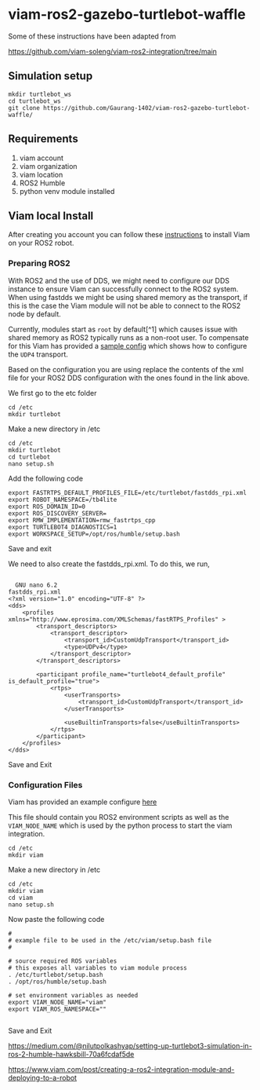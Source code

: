 # viam-ros2-gazebo-turtlebot-waffle

Some of these instructions have been adapted from

https://github.com/viam-soleng/viam-ros2-integration/tree/main

## Simulation setup

```
mkdir turtlebot_ws
cd turtlebot_ws
git clone https://github.com/Gaurang-1402/viam-ros2-gazebo-turtlebot-waffle/
```

## Requirements
1. viam account 
2. viam organization 
3. viam location
4. ROS2 Humble
5. python venv module installed





## Viam local Install
After creating you account you can follow these [instructions](https://docs.viam.com/installation/) to 
install Viam on your ROS2 robot.


### Preparing ROS2

With ROS2 and the use of DDS, we might need to configure our DDS instance to ensure Viam can successfully
connect to the ROS2 system. When using fastdds we might be using shared memory as the transport, if this 
is the case the Viam module will not be able to connect to the ROS2 node by default.

Currently, modules start as `root` by default[^1] which causes issue with shared memory as ROS2 typically
runs as a non-root user.  To compensate for this Viam has provided a [sample config](./sample_configs/fastdds_rpi.xml)
which shows how to configure the `UDP4` transport.

Based on the configuration you are using replace the contents of the xml file for your ROS2 DDS configuration
with the ones found in the link above.

We first go to the etc folder

```shell
cd /etc
mkdir turtlebot
```

Make a new directory in /etc

```shell
cd /etc
mkdir turtlebot
cd turtlebot
nano setup.sh
```

Add the following code

```
export FASTRTPS_DEFAULT_PROFILES_FILE=/etc/turtlebot/fastdds_rpi.xml
export ROBOT_NAMESPACE=/tb4lite
export ROS_DOMAIN_ID=0
export ROS_DISCOVERY_SERVER=
export RMW_IMPLEMENTATION=rmw_fastrtps_cpp
export TURTLEBOT4_DIAGNOSTICS=1
export WORKSPACE_SETUP=/opt/ros/humble/setup.bash

```
Save and exit

We need to also create the fastdds_rpi.xml. To do this, we run,

```shell

  GNU nano 6.2                                                 fastdds_rpi.xml                                                          
<?xml version="1.0" encoding="UTF-8" ?>
<dds>
    <profiles xmlns="http://www.eprosima.com/XMLSchemas/fastRTPS_Profiles" >
        <transport_descriptors>
            <transport_descriptor>
                <transport_id>CustomUdpTransport</transport_id>
                <type>UDPv4</type>
            </transport_descriptor>
        </transport_descriptors>

        <participant profile_name="turtlebot4_default_profile" is_default_profile="true">
            <rtps>
                <userTransports>
                    <transport_id>CustomUdpTransport</transport_id>
                </userTransports>

                <useBuiltinTransports>false</useBuiltinTransports>
            </rtps>
        </participant>
    </profiles>
</dds>

```

Save and Exit

### Configuration Files

Viam has provided an example configure [here](./sample_configs/setup.bash)

This file should contain you ROS2 environment scripts as well as the `VIAM_NODE_NAME` which is used by
the python process to start the viam integration.


```shell
cd /etc
mkdir viam
```

Make a new directory in /etc

```shell
cd /etc
mkdir viam
cd viam
nano setup.sh
```


Now paste the following code

```
#
# example file to be used in the /etc/viam/setup.bash file
#

# source required ROS variables
# this exposes all variables to viam module process
. /etc/turtlebot/setup.bash
. /opt/ros/humble/setup.bash

# set environment variables as needed
export VIAM_NODE_NAME="viam"
export VIAM_ROS_NAMESPACE=""


```
Save and Exit







https://medium.com/@nilutpolkashyap/setting-up-turtlebot3-simulation-in-ros-2-humble-hawksbill-70a6fcdaf5de

https://www.viam.com/post/creating-a-ros2-integration-module-and-deploying-to-a-robot

